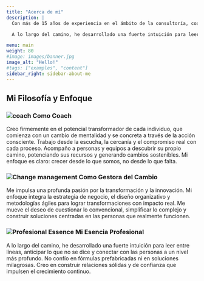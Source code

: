```yaml
---
title: "Acerca de mí"
description: |
  Con más de 15 años de experiencia en el ámbito de la consultoría, coaching y dirección de proyectos, me dedico a potenciar el desarrollo humano y organizacional. Mi enfoque se centra en facilitar procesos de transformación que permitan a individuos y equipos superar desafíos, innovar y alcanzar sus metas más ambiciosas. Creo firmemente en el poder del autoconocimiento y la estrategia para generar cambios sostenibles y significativos.

  A lo largo del camino, he desarrollado una fuerte intuición para leer entre líneas, anticipar lo que no se dice y conectar con las personas a un nivel más profundo. No confío en fórmulas prefabricadas ni en soluciones milagrosas. Creo en construir relaciones sólidas y de confianza que impulsen el crecimiento continuo.

menu: main
weight: 80
#image: images/banner.jpg
image_alt: "Hello!"
#tags: ["examples", "content"]
sidebar_right: sidebar-about-me
---
```


<h2 class="underline-highlight">Mi Filosofía y Enfoque</h2>

### ![coach](/images/about/icons/coach-color.png) Como Coach

Creo firmemente en el <span class="bg-highlight">potencial transformador de cada individuo</span>, que comienza con un cambio de mentalidad y se concreta a través de la acción consciente. Trabajo desde la escucha, la cercanía y el compromiso real con cada proceso.
Acompaño a personas y equipos a descubrir su propio camino, potenciando sus recursos y generando cambios sostenibles. Mi enfoque es claro: crecer desde lo que somos, no desde lo que falta.

### ![Change management](/images/about/icons/process.png) Como Gestora del Cambio

Me impulsa una profunda pasión por la transformación y la innovación. Mi enfoque integra la estrategia de negocio, el diseño organizativo y metodologías ágiles para lograr transformaciones con impacto real.
Me mueve el deseo de cuestionar lo convencional, <span class="bg-highlight">simplificar lo complejo</span> y construir soluciones centradas en las personas que realmente funcionen.

### ![Profesional Essence](/images/about/icons/endless-knot.png) Mi Esencia Profesional

A lo largo del camino, he desarrollado una fuerte intuición para leer entre líneas, anticipar lo que no se dice y conectar con las personas a un nivel más profundo. No confío en fórmulas prefabricadas ni en soluciones milagrosas. Creo en construir relaciones sólidas y de confianza que impulsen <span class="bg-highlight">el crecimiento continuo</span>.

<!-- ![Valores](/images/about/valores-es.png) -->
